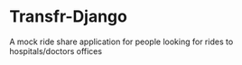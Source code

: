 # Transfr-Django
A mock ride share application for people looking for rides to hospitals/doctors offices
